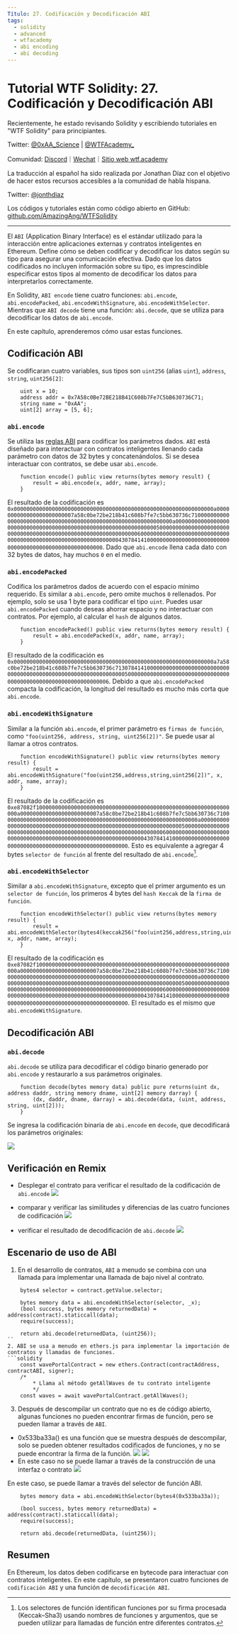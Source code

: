 ```yaml
---
Título: 27. Codificación y Decodificación ABI
tags:
  - solidity
  - advanced
  - wtfacademy
  - abi encoding
  - abi decoding
---
```


# Tutorial WTF Solidity: 27. Codificación y Decodificación ABI

Recientemente, he estado revisando Solidity y escribiendo tutoriales en "WTF Solidity" para principiantes.

Twitter: [@0xAA_Science](https://twitter.com/0xAA_Science) | [@WTFAcademy_](https://twitter.com/WTFAcademy_)

Comunidad: [Discord](https://discord.gg/5akcruXrsk)｜[Wechat](https://docs.google.com/forms/d/e/1FAIpQLSe4KGT8Sh6sJ7hedQRuIYirOoZK_85miz3dw7vA1-YjodgJ-A/viewform?usp=sf_link)｜[Sitio web wtf.academy](https://wtf.academy)

La traducción al español ha sido realizada por Jonathan Díaz con el objetivo de hacer estos recursos accesibles a la comunidad de habla hispana.

Twitter: [@jonthdiaz](https://twitter.com/jonthdiaz)

Los códigos y tutoriales están como código abierto en GitHub: [github.com/AmazingAng/WTFSolidity](https://github.com/AmazingAng/WTFSolidity)

-----

El `ABI` (Application Binary Interface) es el estándar utilizado para la interacción entre aplicaciones externas y contratos inteligentes en Ethereum. Define cómo se deben codificar y decodificar los datos según su tipo para asegurar una comunicación efectiva. Dado que los datos codificados no incluyen información sobre su tipo, es imprescindible especificar estos tipos al momento de decodificar los datos para interpretarlos correctamente.

En Solidity, `ABI encode` tiene cuatro funciones: `abi.encode`, `abi.encodePacked`, `abi.encodeWithSignature`, `abi.encodeWithSelector`. Mientras que `ABI decode` tiene una función: `abi.decode`, que se utiliza para decodificar los datos de `abi.encode`.

En este capítulo, aprenderemos cómo usar estas funciones.

## Codificación ABI
Se codificaran cuatro variables, sus tipos son `uint256` (alias `uint`), `address`, `string`, `uint256[2]`:
```solidity
    uint x = 10;
    address addr = 0x7A58c0Be72BE218B41C608b7Fe7C5bB630736C71;
    string name = "0xAA";
    uint[2] array = [5, 6]; 
```
### `abi.encode`
Se utiliza las [reglas ABI](https://learnblockchain.cn/docs/solidity/abi-spec.html) para codificar los parámetros dados. `ABI` está diseñado para interactuar con contratos inteligentes llenando cada parámetro con datos de 32 bytes y concatenándolos. Si se desea interactuar con contratos, se debe usar `abi.encode`.
```solidity
    function encode() public view returns(bytes memory result) {
        result = abi.encode(x, addr, name, array);
    }
```
El resultado de la codificación es `0x000000000000000000000000000000000000000000000000000000000000000a0000000000000000000000007a58c0be72be218b41c608b7fe7c5bb630736c7100000000000000000000000000000000000000000000000000000000000000a00000000000000000000000000000000000000000000000000000000000000005000000000000000000000000000000000000000000000000000000000000000600000000000000000000000000000000000000000000000000000000000000043078414100000000000000000000000000000000000000000000000000000000`. Dado que `abi.encode` llena cada dato con 32 bytes de datos, hay muchos `0` en el medio.

### `abi.encodePacked`

Codifica los parámetros dados de acuerdo con el espacio mínimo requerido. Es similar a `abi.encode`, pero omite muchos `0` rellenados. Por ejemplo, solo se usa 1 byte para codificar el tipo `uint`. Puedes usar `abi.encodePacked` cuando deseas ahorrar espacio y no interactuar con contratos. Por ejemplo, al calcular el `hash` de algunos datos.
```solidity
    function encodePacked() public view returns(bytes memory result) {
        result = abi.encodePacked(x, addr, name, array);
    }
```
El resultado de la codificación es `0x000000000000000000000000000000000000000000000000000000000000000a7a58c0be72be218b41c608b7fe7c5bb630736c713078414100000000000000000000000000000000000000000000000000000000000000050000000000000000000000000000000000000000000000000000000000000006`. Debido a que `abi.encodePacked` compacta la codificación, la longitud del resultado es mucho más corta que `abi.encode`.

### `abi.encodeWithSignature`
Similar a la función `abi.encode`, el primer parámetro es `firmas de función`, como `"foo(uint256, address, string, uint256[2])"`. Se puede usar al llamar a otros contratos.
```solidity
    function encodeWithSignature() public view returns(bytes memory result) {
        result = abi.encodeWithSignature("foo(uint256,address,string,uint256[2])", x, addr, name, array);
    }
```
El resultado de la codificación es `0xe87082f1000000000000000000000000000000000000000000000000000000000000000a0000000000000000000000007a58c0be72be218b41c608b7fe7c5bb630736c7100000000000000000000000000000000000000000000000000000000000000a00000000000000000000000000000000000000000000000000000000000000005000000000000000000000000000000000000000000000000000000000000000600000000000000000000000000000000000000000000000000000000000000043078414100000000000000000000000000000000000000000000000000000000`. Esto es equivalente a agregar 4 bytes `selector de función` al frente del resultado de `abi.encode`[^nota].
[^nota]: Los selectores de función identifican funciones por su firma procesada (Keccak–Sha3) usando nombres de funciones y argumentos, que se pueden utilizar para llamadas de función entre diferentes contratos.

### `abi.encodeWithSelector`
Similar a `abi.encodeWithSignature`, excepto que el primer argumento es un `selector de función`, los primeros 4 bytes del `hash Keccak` de la `firma de función`.
```solidity
    function encodeWithSelector() public view returns(bytes memory result) {
        result = abi.encodeWithSelector(bytes4(keccak256("foo(uint256,address,string,uint256[2])")), x, addr, name, array);
    }
```

El resultado de la codificación es `0xe87082f1000000000000000000000000000000000000000000000000000000000000000a0000000000000000000000007a58c0be72be218b41c608b7fe7c5bb630736c7100000000000000000000000000000000000000000000000000000000000000a00000000000000000000000000000000000000000000000000000000000000005000000000000000000000000000000000000000000000000000000000000000600000000000000000000000000000000000000000000000000000000000000043078414100000000000000000000000000000000000000000000000000000000`. El resultado es el mismo que `abi.encodeWithSignature`.

## Decodificación ABI
### `abi.decode`
`abi.decode` se utiliza para decodificar el código binario generado por `abi.encode` y restaurarlo a sus parámetros originales.
```solidity
    function decode(bytes memory data) public pure returns(uint dx, address daddr, string memory dname, uint[2] memory darray) {
        (dx, daddr, dname, darray) = abi.decode(data, (uint, address, string, uint[2]));
    }
```
Se ingresa la codificación binaria de `abi.encode` en `decode`, que decodificará los parámetros originales:

![](https://images.mirror-media.xyz/publication-images/jboRaaq0U57qVYjmsOgbv.png?height=408&width=624)

## Verificación en Remix
- Desplegar el contrato para verificar el resultado de la codificación de `abi.encode` 
![](./img/27-1.png)

- comparar y verificar las similitudes y diferencias de las cuatro funciones de codificación
![](./img/27-2.png)

- verificar el resultado de decodificación de `abi.decode`
![](./img/27-3.png)

## Escenario de uso de ABI 
1. En el desarrollo de contratos, `ABI` a menudo se combina con una llamada para implementar una llamada de bajo nivel al contrato.
```solidity  
    bytes4 selector = contract.getValue.selector;

    bytes memory data = abi.encodeWithSelector(selector, _x);
    (bool success, bytes memory returnedData) = address(contract).staticcall(data);
    require(success);

    return abi.decode(returnedData, (uint256));
``
2. ABI se usa a menudo en ethers.js para implementar la importación de contratos y llamadas de funciones.
```solidity
    const wavePortalContract = new ethers.Contract(contractAddress, contractABI, signer);
    /*
        * Llama al método getAllWaves de tu contrato inteligente
        */
    const waves = await wavePortalContract.getAllWaves();
```
3. Después de descompilar un contrato que no es de código abierto, algunas funciones no pueden encontrar firmas de función, pero se pueden llamar a través de `ABI`.
- 0x533ba33a() es una función que se muestra después de descompilar, solo se pueden obtener resultados codificados de funciones, y no se puede encontrar la firma de la función.
![](./img/27-4.png)
![](./img/27-5.png)
- En este caso no se puede llamar a través de la construcción de una interfaz o contrato
![](./img/27-6.png)

En este caso, se puede llamar a través del selector de función ABI.
```solidity
    bytes memory data = abi.encodeWithSelector(bytes4(0x533ba33a));

    (bool success, bytes memory returnedData) = address(contract).staticcall(data);
    require(success);

    return abi.decode(returnedData, (uint256));
```

## Resumen
En Ethereum, los datos deben codificarse en bytecode para interactuar con contratos inteligentes. En este capítulo, se presentaron cuatro funciones de `codificación ABI` y una función de `decodificación ABI`.
